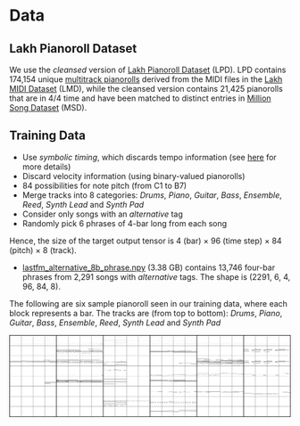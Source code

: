 # Data

## Lakh Pianoroll Dataset

We use the _cleansed_ version of
[Lakh Pianoroll Dataset](https://salu133445.github.io/lakh-pianoroll-dataset/)
(LPD). LPD contains 174,154 unique
[multitrack pianorolls](https://salu133445.github.io/musegan/representation)
derived from the MIDI files in the
[Lakh MIDI Dataset](http://colinraffel.com/projects/lmd/) (LMD),
while the cleansed version contains 21,425 pianorolls that
are in 4/4 time and have been matched to distinct entries in
[Million Song Dataset](https://labrosa.ee.columbia.edu/millionsong/) (MSD).

## Training Data

- Use _symbolic timing_, which discards tempo information
  (see [here](https://salu133445.github.io/lakh-pianoroll-dataset/representation) for more
  details)
- Discard velocity information (using binary-valued pianorolls)
- 84 possibilities for note pitch (from C1 to B7)
- Merge tracks into 8 categories: _Drums_, _Piano_, _Guitar_, _Bass_,
  _Ensemble_, _Reed_, _Synth Lead_ and _Synth Pad_
- Consider only songs with an _alternative_ tag
- Randomly pick 6 phrases of 4-bar long from each song

Hence, the size of the target output tensor is 4 (bar) &times; 96 (time step)
&times; 84 (pitch) &times; 8 (track).

- [lastfm_alternative_8b_phrase.npy](https://drive.google.com/uc?export=download&id=1f9NKbhIxIbedHR370sc_hF9730985Xre)
  (3.38 GB) contains 13,746 four-bar phrases from 2,291 songs with _alternative_
  tags. The shape is (2291, 6, 4, 96, 84, 8).

The following are six sample pianoroll seen in our training data, where each
block represents a bar. The tracks are (from top to bottom): _Drums_, _Piano_,
_Guitar_, _Bass_, _Ensemble_, _Reed_, _Synth Lead_ and _Synth Pad_

<img src="figs/train_samples.png" alt="train_samples" style="max-width:100%;">
